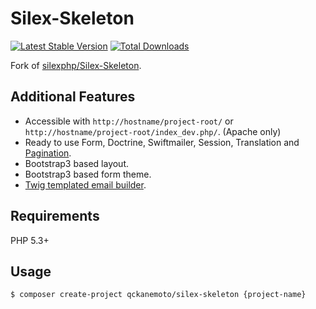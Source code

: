 # Silex-Skeleton

[![Latest Stable Version](https://poser.pugx.org/qckanemoto/silex-skeleton/v/stable.svg)](https://packagist.org/packages/qckanemoto/silex-skeleton)
[![Total Downloads](https://poser.pugx.org/qckanemoto/silex-skeleton/downloads.svg)](https://packagist.org/packages/qckanemoto/silex-skeleton)

Fork of [silexphp/Silex-Skeleton](https://github.com/silexphp/Silex-Skeleton).

## Additional Features

* Accessible with `http://hostname/project-root/` or `http://hostname/project-root/index_dev.php/`. (Apache only)
* Ready to use Form, Doctrine, Swiftmailer, Session, Translation and [Pagination](https://github.com/qckanemoto/PaginationServiceProvider).
* Bootstrap3 based layout.
* Bootstrap3 based form theme.
* [Twig templated email builder](https://github.com/qckanemoto/TwigMessageServiceProvider).

## Requirements

PHP 5.3+

## Usage

```bash
$ composer create-project qckanemoto/silex-skeleton {project-name}
```
